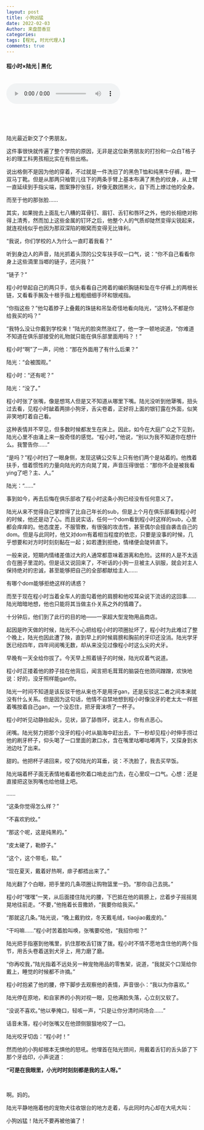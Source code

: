 ```yaml
---
layout: post
title: 小狗凶猛
date: 2022-02-03
Author: 来盘茴香豆
categories: 
tags: [程光, 时光代理人]
comments: true
--- 
```


#### 程小时×陆光 | 黑化


<br/>

<audio src="https://sharefs.ali.kugou.com/202202032050/88db6abd7a4bc86d70a395075e103d77/G237/M0A/03/18/LQ4DAF-s6s6AZ3ApADb1LopyLK0237.mp3" controls="controls">
  
</audio>
  
<br/><br/><br/>


陆光最近新交了个男朋友。

这件事很快就传遍了整个学院的原因，无非是这位新男朋友的打扮和一众白T格子衫的理工科男孩相比实在有些出格。

说出格倒不是因为他的穿着，不过就是一件洗旧了的黑色T恤和纯黑牛仔裤，蹬一双马丁靴。但是从那两只袖管儿往下的两条手臂上基本布满了黑色的纹身，从上臂一直延续到手指尖端，图案狰狞张狂，好像无数团黑火，自下而上燎过他的全身。

而至于他的那张脸……

其实，如果抛去上面乱七八糟的耳骨钉、眉钉、舌钉和唇环之外，他的长相绝对称得上清秀，然而加上这些金属的钉环之后，他整个人的气质却陡然变得尖锐起来，就连视线似乎也因为那双深陷的眼窝而变得无比锋利。

“我说，你们学校的人为什么一直盯着我看？”

听到身边人的声音，陆光抓着头顶的公交车扶手叹一口气，说：“你不自己看看你身上这些滴里当啷的链子，还问我？”

“链子？”

程小时举起自己的两只手，低头看看自己挎着的编织胸链和坠在牛仔裤上的两根长链，又看看手腕及十根手指上粗粗细细手环和银戒指。

“你指这些？”他勾着脖子上叠戴的珠链和吊坠奇怪地看向陆光，“这特么不都是你给我买的吗？”

“我特么没让你戴到学校来！”陆光的脸突然涨红了，他一字一顿地说道，“你难道不知道在俱乐部接受的礼物就只能在俱乐部里面用吗？！”

程小时“啊”了一声，问他：“那在外面用了有什么后果？”

陆光：“会被围观。”

程小时：“还有呢？”

陆光：“没了。”

程小时张了张嘴，像是想骂人但是又不知道从哪里下嘴。陆光没听到他犟嘴，扭头过去看，见程小时龇着两排小狗牙，舌尖卷着，正好将上面的银钉露在外面，似笑非笑地盯着自己看。

这种表情并不罕见，但多数时候都发生在床上。因此，如今在大庭广众之下见到，陆光心里不由涌上来一股奇怪的感觉。“程小时，”他说，“别以为我不知道你在想什么。我警告你……”

“是吗？”程小时扫了一眼身侧，发现这辆公交车上只有他们两个是站着的。他拽着扶手，借着惯性的力量向陆光的方向晃了晃，声音压得很低：“那你不会是被我看ying了吧？主、人。”

陆光：“……”

事到如今，再去后悔在俱乐部收了程小时这条小狗已经没有任何意义了。

陆光从来不觉得自己掌控得了比自己年长的sub，但是上个月在俱乐部看到程小时的时候，他还是动了心。而且说实话，任何一个dom看到程小时这样的sub，心里都会痒痒的。他态度差，不服管教，有很强的攻击性，甚至偶尔会擅自袭击自己的dom。但是与此同时，他又对dom有着相当程度的依恋，只要是没事的时候，几乎想要和对方时时刻刻黏在一起；如若遭到拒绝，情绪便会陡转直下。

一般来说，短期内情绪差值过大的人通常都意味着游离和危险。这样的人是不太适合在圈子里混的。但是话又说回来了，不听话的小狗一旦被主人驯服，就会对主人保持绝对的忠诚，甚至能够把自己的全部都献给主人……

有哪个dom能够拒绝这样的诱惑？

而至于现在程小时当着全车人的面勾着他的肩膀和他咬耳朵说下流话的这回事……陆光暗暗地想，他也只能将其当做主仆关系之外的情趣了。

十分钟后，他们到了此行的目的地——一家超大型宠物用品商店。

起因是昨天做的时候，陆光不小心把给程小时的项圈扯坏了，程小时为此难过了整个晚上，陆光也因此遭了殃，直到早上的时候肩膀和胸前的牙印还没消。陆光学牙医已经四年，四年间阅嘴无数，却从来没见过像程小时这么尖的犬牙。

早晚有一天全给你拔了。今天早上照着镜子的时候，陆光叹着气说道。

程小时正搂着他的脖子挂在他背后，闻言把毛茸茸的脑袋在他颈间蹭蹭，欢快地说：好的，没牙照样能gan你。

陆光一时间不知道是该反驳干他从来也不是用牙gan，还是反驳这二者之间本来就没有什么关系。但是因为这句话，他情不自禁地想到程小时像没牙的老太太一样抿着嘴按着自己gan，一个没忍住，把牙膏沫喷了一杯子。

程小时听见动静抬起头，见状，舔了舔唇环，说主人，你有点恶心。

闭嘴。陆光努力把那个没牙的程小时从脑海中赶出去，下一秒却见程小时伸手捞过他的刷牙杯子，仰头喝了一口里面的漱口水，含在嘴里咕嘟咕嘟两下，又探身到水池边吐了出来。

甜的。他把杯子递回来，咬了咬陆光的耳垂，说：不洗脸了，我去买早饭。

陆光端着杯子面无表情地看着他吹着口哨走出门去，在心里叹一口气。心想：还是直接把这张狗嘴也给他缝上吧。

……

“这条你觉得怎么样？”

“不喜欢豹纹。”

“那这个呢，这是纯黑的。”

“皮太硬了，勒脖子。”

“这个，这个带毛，软。”

“现在夏天，戴着好热啊，痱子都捂出来了。”

陆光翻了个白眼，把手里的几条项圈让购物篮里一扔。“那你自己去挑。”

程小时“嘿嘿”一笑，从后面搂住陆光的腰，下巴抵在他的肩膀上，岔着步子摇摇晃晃地往前走。“不要，”他拖着长音撒娇，“我要你给我买。”

“那就这几条。”陆光说，“晚上戴豹纹，冬天戴毛绒，tiaojiao戴皮的。”

“干吗嘛……”程小时苦着脸叫唤，张嘴要咬他，“我招你啦？”

陆光把手指塞到他嘴里，扒住那枚舌钉拨了拨。程小时不情不愿地含住他的两个指节，用舌头卷着送到犬牙上，用力磨了磨。

“你再咬我，”陆光指着不远处另一种宠物用品的零售架，说道，“我就买个口笼给你戴上，睡觉的时候都不许摘。”

程小时抱紧了他的腰，停下脚步去观察他的表情，声音很小：“我以为你喜欢。”

陆光停在原地，和自家养的小狗对视一眼，见他满脸失落，心立刻又软了。

“没说不喜欢。”他以拳掩口，轻咳一声，“只是让你分清时间场合……”

话音未落，程小时张嘴又在他颈侧狠狠地咬了一口。

陆光咬牙切齿：“程小时！”

然而他的小狗却根本无惧他的怒吼。他埋首在陆光颈间，用戴着舌钉的舌头舔了下那个牙齿印，小声说道：

**“可是在我眼里，小光时时刻刻都是我的主人呀。”**

<br/>

啊。妈的。

陆光平静地拖着他的宠物犬往收银台的地方走着，与此同时内心却在大吼大叫：

小狗凶猛！陆光不要再被他骗了！

<br/><br/><br/>

